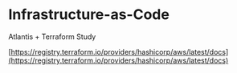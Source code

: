 # Infrastructure-as-Code
Atlantis + Terraform Study

[https://registry.terraform.io/providers/hashicorp/aws/latest/docs](https://registry.terraform.io/providers/hashicorp/aws/latest/docs)
